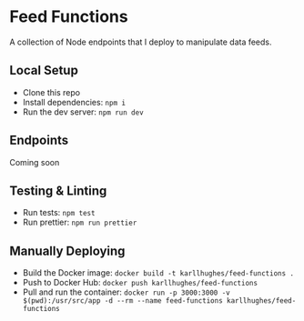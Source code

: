 # Feed Functions

A collection of Node endpoints that I deploy to manipulate data feeds.


## Local Setup

- Clone this repo
- Install dependencies: `npm i`
- Run the dev server: `npm run dev`


## Endpoints

Coming soon


## Testing & Linting

- Run tests: `npm test`
- Run prettier: `npm run prettier`


## Manually Deploying

- Build the Docker image: `docker build -t karllhughes/feed-functions .`
- Push to Docker Hub: `docker push karllhughes/feed-functions`
- Pull and run the container: `docker run -p 3000:3000 -v $(pwd):/usr/src/app -d --rm --name feed-functions karllhughes/feed-functions`
